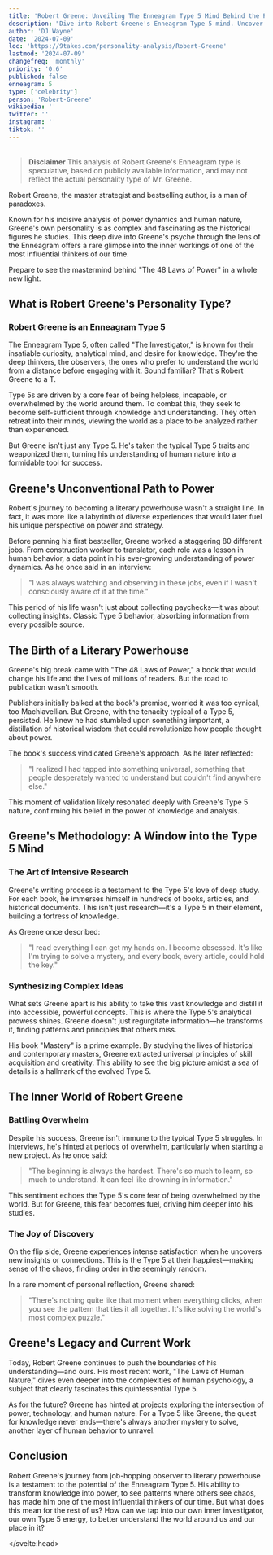 ```yaml
---
title: 'Robert Greene: Unveiling The Enneagram Type 5 Mind Behind the Power'
description: "Dive into Robert Greene's Enneagram Type 5 mind. Uncover how this master strategist's analytical nature shapes his influential works on power"
author: 'DJ Wayne'
date: '2024-07-09'
loc: 'https://9takes.com/personality-analysis/Robert-Greene'
lastmod: '2024-07-09'
changefreq: 'monthly'
priority: '0.6'
published: false
enneagram: 5
type: ['celebrity']
person: 'Robert-Greene'
wikipedia: ''
twitter: ''
instagram: ''
tiktok: ''
---
```


<!--
    childhood and upbringing
    first big success
    style habits and quirks that relate to their personality type
    stressful moments in their life and how they handled them
    comfort- moments in their life where they are doing well and killing it

    48 laws of power

	https://www.youtube.com/shorts/Xm89eujMIpQ
	inside his mind

5

https://youtube.com/shorts/hJiW0YoVh1o?si=O1H9VMC_eM0NnEys

-->
<!-- // keywords:  -->

<script>
	import  PopCard  from "$lib/components/atoms/PopCard.svelte";
</script>

<div
	style="display: flex;
    justify-content: center;
    margin: 1rem 0;
	"
>
	<PopCard
		image={`/types/5s/${'Robert-Greene'}.webp`}
		enneagramType={5}
		showIcon={false}
		displayText="Robert Greene"
		subtext=""
	/>
</div>

> **Disclaimer** This analysis of Robert Greene's Enneagram type is speculative, based on publicly available information, and may not reflect the actual personality type of Mr. Greene.

<p class="firstLetter">Robert Greene, the master strategist and bestselling author, is a man of paradoxes.</p>

Known for his incisive analysis of power dynamics and human nature, Greene's own personality is as complex and fascinating as the historical figures he studies. This deep dive into Greene's psyche through the lens of the Enneagram offers a rare glimpse into the inner workings of one of the most influential thinkers of our time.

Prepare to see the mastermind behind "The 48 Laws of Power" in a whole new light.

## What is Robert Greene's Personality Type?

### Robert Greene is an Enneagram Type 5

The Enneagram Type 5, often called "The Investigator," is known for their insatiable curiosity, analytical mind, and desire for knowledge. They're the deep thinkers, the observers, the ones who prefer to understand the world from a distance before engaging with it. Sound familiar? That's Robert Greene to a T.

Type 5s are driven by a core fear of being helpless, incapable, or overwhelmed by the world around them. To combat this, they seek to become self-sufficient through knowledge and understanding. They often retreat into their minds, viewing the world as a place to be analyzed rather than experienced.

But Greene isn't just any Type 5. He's taken the typical Type 5 traits and weaponized them, turning his understanding of human nature into a formidable tool for success.

## Greene's Unconventional Path to Power

Robert's journey to becoming a literary powerhouse wasn't a straight line. In fact, it was more like a labyrinth of diverse experiences that would later fuel his unique perspective on power and strategy.

Before penning his first bestseller, Greene worked a staggering 80 different jobs. From construction worker to translator, each role was a lesson in human behavior, a data point in his ever-growing understanding of power dynamics. As he once said in an interview:

> "I was always watching and observing in these jobs, even if I wasn't consciously aware of it at the time."

This period of his life wasn't just about collecting paychecks—it was about collecting insights. Classic Type 5 behavior, absorbing information from every possible source.

## The Birth of a Literary Powerhouse

Greene's big break came with "The 48 Laws of Power," a book that would change his life and the lives of millions of readers. But the road to publication wasn't smooth.

Publishers initially balked at the book's premise, worried it was too cynical, too Machiavellian. But Greene, with the tenacity typical of a Type 5, persisted. He knew he had stumbled upon something important, a distillation of historical wisdom that could revolutionize how people thought about power.

The book's success vindicated Greene's approach. As he later reflected:

> "I realized I had tapped into something universal, something that people desperately wanted to understand but couldn't find anywhere else."

This moment of validation likely resonated deeply with Greene's Type 5 nature, confirming his belief in the power of knowledge and analysis.

## Greene's Methodology: A Window into the Type 5 Mind

### The Art of Intensive Research

Greene's writing process is a testament to the Type 5's love of deep study. For each book, he immerses himself in hundreds of books, articles, and historical documents. This isn't just research—it's a Type 5 in their element, building a fortress of knowledge.

As Greene once described:

> "I read everything I can get my hands on. I become obsessed. It's like I'm trying to solve a mystery, and every book, every article, could hold the key."

### Synthesizing Complex Ideas

What sets Greene apart is his ability to take this vast knowledge and distill it into accessible, powerful concepts. This is where the Type 5's analytical prowess shines. Greene doesn't just regurgitate information—he transforms it, finding patterns and principles that others miss.

His book "Mastery" is a prime example. By studying the lives of historical and contemporary masters, Greene extracted universal principles of skill acquisition and creativity. This ability to see the big picture amidst a sea of details is a hallmark of the evolved Type 5.

## The Inner World of Robert Greene

### Battling Overwhelm

Despite his success, Greene isn't immune to the typical Type 5 struggles. In interviews, he's hinted at periods of overwhelm, particularly when starting a new project. As he once said:

> "The beginning is always the hardest. There's so much to learn, so much to understand. It can feel like drowning in information."

This sentiment echoes the Type 5's core fear of being overwhelmed by the world. But for Greene, this fear becomes fuel, driving him deeper into his studies.

### The Joy of Discovery

On the flip side, Greene experiences intense satisfaction when he uncovers new insights or connections. This is the Type 5 at their happiest—making sense of the chaos, finding order in the seemingly random.

In a rare moment of personal reflection, Greene shared:

> "There's nothing quite like that moment when everything clicks, when you see the pattern that ties it all together. It's like solving the world's most complex puzzle."

## Greene's Legacy and Current Work

Today, Robert Greene continues to push the boundaries of his understanding—and ours. His most recent work, "The Laws of Human Nature," dives even deeper into the complexities of human psychology, a subject that clearly fascinates this quintessential Type 5.

As for the future? Greene has hinted at projects exploring the intersection of power, technology, and human nature. For a Type 5 like Greene, the quest for knowledge never ends—there's always another mystery to solve, another layer of human behavior to unravel.

## Conclusion

Robert Greene's journey from job-hopping observer to literary powerhouse is a testament to the potential of the Enneagram Type 5. His ability to transform knowledge into power, to see patterns where others see chaos, has made him one of the most influential thinkers of our time. But what does this mean for the rest of us? How can we tap into our own inner investigator, our own Type 5 energy, to better understand the world around us and our place in it?

<script type="application/ld+json">
{
  "@context": "http://schema.org",
  "@graph": [
    {
      "@type": "Article",
      "articleBody": "Robert Greene, the master strategist and bestselling author, is a man of paradoxes. Known for his incisive analysis of power dynamics and human nature, Greene's own personality is as complex and fascinating as the historical figures he studies. This deep dive into Greene's psyche through the lens of the Enneagram offers a rare glimpse into the inner workings of one of the most influential thinkers of our time. Prepare to see the mastermind behind 'The 48 Laws of Power' in a whole new light.",
      "author": {
        "@type": "Person",
        "name": "DJ Wayne",
        "sameAs": ["https://www.instagram.com/djwayne3/", "https://www.youtube.com/@djwayne3", "https://www.linkedin.com/in/davidtwayne/", "https://twitter.com/djwayne3"]
      },
      "dateModified": "2024-07-09",
      "datePublished": "2024-07-09",
      "description": "This blog post examines Robert Greene's personality through the lens of the Enneagram Type 5, exploring his upbringing, rise to fame, major accomplishments, and how he has approached his work and life.",
      "headline": "Unveiling the Mind of Robert Greene: The Enneagram 5 Behind the Power",
      "image": {
        "@type": "ImageObject",
        "height": 900,
        "url": "https://9takes.com/types/5s/Robert-Greene.webp",
        "width": 900
      },
      "mainEntityOfPage": {
        "@id": "https://9takes.com/personality-analysis/Robert-Greene",
        "@type": "WebPage"
      },
      "mentions": {
        "@type": "Person",
        "name": "Robert Greene",
        "sameAs": [
          "https://en.wikipedia.org/wiki/Robert_Greene_(American_author)",
          "https://www.goodreads.com/author/show/8147.Robert_Greene",
          "https://twitter.com/RobertGreene"
        ]
      },
      "publisher": {
        "@type": "Organization",
        "sameAs": ["https://www.instagram.com/9takesdotcom/", "https://twitter.com/9takesdotcom"],
        "logo": {
          "@type": "ImageObject",
          "url": "https://9takes.com/brand/aero.png"
        },
        "name": "9takes"
      }
    },
    {
      "@type": "FAQPage",
      "mainEntity": [
        {
          "@type": "Question",
          "name": "What is Robert Greene's Enneagram type?",
          "acceptedAnswer": {
            "@type": "Answer",
            "text": "Robert Greene is an Enneagram Type 5, also known as The Investigator or The Observer. Type 5s are characterized by their insatiable curiosity, analytical mind, and desire for knowledge. They often prefer to understand the world from a distance before engaging with it."
          }
        },
        {
          "@type": "Question",
          "name": "How did Robert Greene's diverse work experience influence his writing?",
          "acceptedAnswer": {
            "@type": "Answer",
            "text": "Before becoming an author, Greene worked 80 different jobs, from construction worker to translator. This diverse experience provided him with a wealth of observations on human behavior and power dynamics, which he later incorporated into his books. As he stated, 'I was always watching and observing in these jobs, even if I wasn't consciously aware of it at the time.'"
          }
        },
        {
          "@type": "Question",
          "name": "What is Robert Greene's writing process like?",
          "acceptedAnswer": {
            "@type": "Answer",
            "text": "Greene's writing process reflects his Enneagram Type 5 traits. He immerses himself in extensive research, reading hundreds of books and documents for each project. As he described it, 'I read everything I can get my hands on. I become obsessed. It's like I'm trying to solve a mystery, and every book, every article, could hold the key.'"
          }
        },
        {
          "@type": "Question",
          "name": "How does Robert Greene's Enneagram Type 5 personality manifest in his work?",
          "acceptedAnswer": {
            "@type": "Answer",
            "text": "As a Type 5, Greene excels at synthesizing complex ideas and finding patterns in vast amounts of information. This is evident in his books, where he distills historical and contemporary examples into accessible, powerful concepts about power, strategy, and human nature."
          }
        },
        {
          "@type": "Question",
          "name": "What are some lesser-known facts about Robert Greene?",
          "acceptedAnswer": {
            "@type": "Answer",
            "text": "Some lesser-known facts about Robert Greene include: 1) He has a background in classical studies from the University of Wisconsin-Madison. 2) He co-authored a book with rapper 50 Cent called 'The 50th Law'. 3) Greene practices Zen meditation, which he credits with helping him maintain focus and clarity in his work and personal life."
          }
        }
      ]
    }
  ]
}
</script>

</svelte:head>

<style lang="scss"></style>
